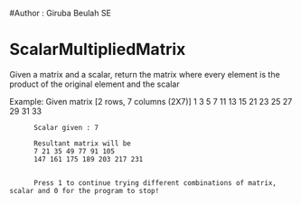 #Author : Giruba Beulah SE

# ScalarMultipliedMatrix
Given a matrix and a scalar, return the matrix where every element is the product of the original element and the scalar

Example: Given matrix [2 rows, 7 columns (2X7)]
          1 3 5 7 11 13 15
          21 23 25 27 29 31 33
          
          Scalar given : 7
          
          Resultant matrix will be
          7 21 35 49 77 91 105
          147 161 175 189 203 217 231
          
          
          Press 1 to continue trying different combinations of matrix, scalar and 0 for the program to stop!

